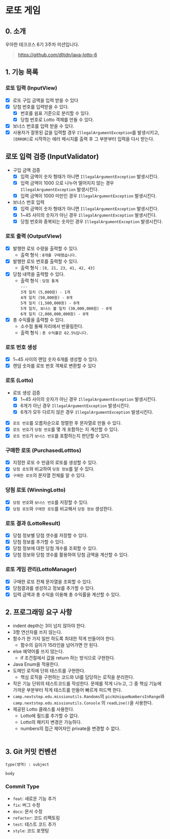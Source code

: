# 로또 게임

## 0. 소개

우아한 테크코스 6기 3주차 미션입니다.
> https://github.com/dltjdn/java-lotto-6

## 1. 기능 목록

### 로또 입력 (InputView)

- [x] 로또 구입 금액을 입력 받을 수 있다
- [x] 당첨 번호를 입력받을 수 있다.
    - [x] 번호를 쉼표 기준으로 분리할 수 있다.
    - [x] 당첨 번호로 Lotto 객체를 만들 수 있다.
- [x] 보너스 번호를 입력 받을 수 있다.
- [x] 사용자가 잘못된 값을 입력할 경우 `IllegalArgumentException`를 발생시키고,
  `[ERROR]`로 시작하는 에러 메시지를 출력 후 그 부분부터 입력을 다시 받는다.

## 로또 입력 검증 (InputValidator)

- 구입 금액 검증
    - [x] 입력 금액이 숫자 형태가 아니면 `IllegalArgumentException` 발생시킨다.
    - [x] 입력 금액이 1000 으로 나누어 떨어지지 않는 경우 `IllegalArgumentException` 발생시킨다.
    - [x] 입력 금액이 1000 미만인 경우 `IllegalArgumentException` 발생시킨다.
- 보너스 번호 입력
    - [x] 입력 금액이 숫자 형태가 아니면 `IllegalArgumentException` 발생시킨다.
    - [x] 1~45 사이의 숫자가 아닌 경우 `IllegalArgumentException` 발생시킨다.
    - [x] 당첨 번호와 중복되는 숫자인 경우 `IllegalArgumentException` 발생시킨다.

### 로또 출력 (OutputView)

- [x] 발행한 로또 수량을 출력할 수 있다.
    - 출력 형식 : `8개를 구매했습니다.`
- [x] 발행한 로또 번호를 출력할 수 있다.
    - 출력 형식 : `[8, 21, 23, 41, 42, 43]`
- [x] 당첨 내역을 출력할 수 있다.
    - 출력 형식 :  `당첨 통계 ` <br>
      `--- `<br>
      `3개 일치 (5,000원) - 1개` <br>
      `4개 일치 (50,000원) - 0개` <br>
      `5개 일치 (1,500,000원) - 0개` <br>
      `5개 일치, 보너스 볼 일치 (30,000,000원) - 0개` <br>
      `6개 일치 (2,000,000,000원) - 0개`
- [x] 총 수익률을 출력할 수 있다.
    - 소수점 둘째 자리에서 반올림한다.
    - 출력 형식 : `총 수익률은 62.5%입니다.`

### 로또 번호 생성

- [x] 1~45 사이의 랜덤 숫자 6개를 생성할 수 있다.
- [x] 랜덤 숫자를 로또 번호 객체로 변환할 수 있다

### 로또 (Lotto)

- 로또 생성 검증
    - [x] 1~45 사이의 숫자가 아닌 경우 `IllegalArgumentException` 발생시킨다.
    - [x] 6개가 아닌 경우 `IllegalArgumentException` 발생시킨다.
    - [x] 6개가 모두 다르지 않은 경우 `IllegalArgumentException` 발생시킨다.
- [x] `로또 번호`를 오름차순으로 정렬한 후 문자열로 만들 수 있다.
- [x] `로또 번호`가 `당첨 번호`를 몇 개 포함하는 지 계산할 수 있다.
- [x] `로또 번호`가 `보너스 번호`를 포함하는지 판단할 수 있다.

### 구매한 로또 (PurchasedLotttos)

- [x] 지정한 로또 수 만큼의 로또를 생성할 수 있다.
- [x] `당첨 로또`와 비교하여 `당첨 정보`를 알 수 있다.
- [x] `구매한 로또`의 문자열 전체를 알 수 있다.

### 당첨 로또 (WinningLotto)

- [x] `당첨 번호`와 `보너스 번호`를 저장할 수 있다.
- [x] `당첨 로또`와 `구매한 로또`를 비교해서 `당첨 정보` 생성한다.

### 로또 결과 (LottoResult)

- [x] 당첨 정보별 당첨 갯수를 저장할 수 있다.
- [x] 당첨 정보를 추가할 수 있다.
- [x] 당첨 정보에 대한 당첨 개수를 조회할 수 있다.
- [x] 당첨 정보와 당첨 갯수를 활용하여 당첨 금액을 계산할 수 있다.

### 로또 게임 관리(LottoManager)

- [x] 구매한 로또 전체 문자열을 조회할 수 있다.
- [x] 당첨결과를 생성하고 정보를 추가할 수 있다.
- [x] 입력 금액과 총 수익을 이용해 총 수익률을 계산할 수 있다.

## 2. 프로그래밍 요구 사항

- indent depth는 3이 넘지 않아야 한다.
- 3항 연산자를 쓰지 않는다.
- 함수가 한 가지 일만 하도록 최대한 작게 만들어야 한다.
    - 함수의 길이가 15라인을 넘어가면 안 된다.
- else 예약어를 쓰지 않는다.
    - if 조건절에서 값을 return 하는 방식으로 구현한다.
- Java Enum을 적용한다.
- 도메인 로직에 단위 테스트를 구현한다.
    - 핵심 로직을 구현하는 코드와 UI를 담당하는 로직을 분리한다.
- 작은 기능 단위의 테스트코드를 작성한다. 문제를 작게 나누고, 그 중 핵심 기능에 가까운 부분부터 작게 테스트를 만들어 빠르게 피드백 한다.
- `camp.nextstep.edu.missionutils.Randoms`의 `pickUniqueNumbersInRange`와 `camp.nextstep.edu.missionutils.Console`
  의 `readLine()`을 사용한다.
- 제공된 Lotto 클래스를 사용한다.
    - Lotto에 필드를 추가할 수 없다.
    - Lotto의 패키지 변경은 가능하다.
    - numbers의 접근 제어자인 private을 변경할 수 없다.   
      </br>

## 3. Git 커밋 컨벤션

   ```
type(영역) : subject

body
```

### Commit Type

- `feat`: 새로운 기능 추가
- `fix`: 버그 수정
- `docs`: 문서 수정
- `refactor`: 코드 리팩토링
- `test`: 테스트 코드 추가
- `style`: 코드 포맷팅
   









